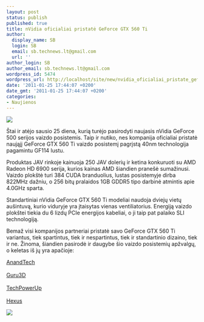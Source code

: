 ```yaml
---
layout: post
status: publish
published: true
title: nVidia oficialiai pristatė GeForce GTX 560 Ti
author:
  display_name: SB
  login: SB
  email: sb.technews.lt@gmail.com
  url: ''
author_login: SB
author_email: sb.technews.lt@gmail.com
wordpress_id: 5474
wordpress_url: http://localhost/site/new/nvidia_oficialiai_pristate_geforce_gtx_560_ti/
date: '2011-01-25 17:44:07 +0200'
date_gmt: '2011-01-25 17:44:07 +0200'
categories:
- Naujienos
---
```

<div class="imgright"><img src="http://technews.lt/upload/GeForceGTX560Ti.jpg"  /></div>
<p>Štai ir atėjo sausio 25 diena, kurią turėjo pasirodyti naujasis nVidia GeForce 500 serijos vaizdo posistemis. Taip ir nutiko, nes kompanija oficialiai pristatė naująjį GeForce GTX 560 Ti vaizdo posistemį pagrįstą 40nm technologija pagamintu GF114 lustu.</p>
<p>Produktas JAV rinkoje kainuoja 250 JAV dolerių ir ketina konkuruoti su AMD Radeon HD 6900 serija, kurios kainas AMD šiandien pranešė sumažinusi. Vaizdo plokštė turi 384 CUDA branduolius, lustas posistemyje dirba 822MHz dažniu, o 256 bitų pralaidos 1GB GDDR5 tipo darbinė atmintis apie 4.0GHz sparta.</p>
<p>Standartiniai nVidia GeForce GTX 560 Ti modeliai naudoja dviejų vietų aušintuvą, kurio viduryje yra įtaisytas vienas ventiliatorius. Energiją vaizdo plokštei tiekia du 6 lizdų PCIe energijos kabeliai, o ji taip pat palaiko SLI technologiją.</p>
<p>Bemaž visi kompanijos partneriai pristatė savo GeForce GTX 560 Ti variantus, tiek spartintus, tiek ir nespartintus, tiek ir standartinio dizaino, tiek ir ne. Žinoma, šiandien pasirodė ir daugybe šio vaizdo posistemių apžvalgų, o keletas iš jų yra apačioje:</p>
<p><a class="ns" href="http://www.anandtech.com/show/4135/nvidias-geforce-gtx-560-ti-upsetting-the-250-market">AnandTech</a><br />
<br /><a class="ns" href="http://www.guru3d.com/article/geforce-gtx-560-ti-review/">Guru3D</a><br />
<br /><a class="ns" href="http://www.techpowerup.com/reviews/NVIDIA/GeForce_GTX_560_Ti/">TechPowerUp</a><br />
<br /><a class="ns" href="http://www.hexus.net/content/item.php?item=28597">Hexus</a></p>
<p><img src="http://technews.lt/upload/GeForceGTX560Tii.jpg" /></p>
